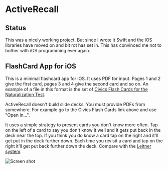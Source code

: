 ActiveRecall
============

Status
------
This was a nicely working project. But since I wrote it Swift and the iOS libraries have moved on and bit rot has set in. This has convinced me not to bother with iOS programming ever again.

FlashCard App for iOS
---------------------

This is a minimal flashcard app for iOS. It uses PDF for input. Pages 1 and 2 give the first card, pages 3 and 4 give the second card and so on. An example of a file in this format is the set of [Civics Flash Cards for the Naturalization Test](http://www.uscis.gov/sites/default/files/USCIS/Office%20of%20Citizenship/Citizenship%20Resource%20Center%20Site/Publications/PDFs/M-623_red_slides.pdf).

ActiveRecall doesn't build slide decks. You must provide PDFs from somewhere. For example go to the Civics Flash Cards link above and use "Open in...".

It uses a simple strategy to present cards you don't know more often. Tap on the left of a card to say you don't know it well and it gets put back in the deck near the top. If you think you do know a card tap on the right and it'll get put in the deck further down. Each time you revisit a card and tap on the right it'll get put back further down the deck. Compare with the [Leitner system](https://en.wikipedia.org/wiki/Leitner_system).

![Screen shot](https://raw.github.com/dpiponi/ActiveRecall/master/screenshot.png)
